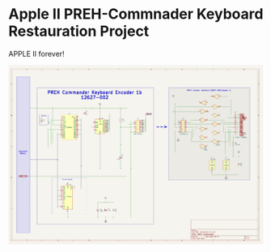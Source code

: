 # Apple II PREH-Commnader Keyboard Restauration Project

APPLE II forever! 


![PREH-Commnader](https://github.com/joergschne/preh_commander/blob/main/Pic/Schematic.png?raw=true)

